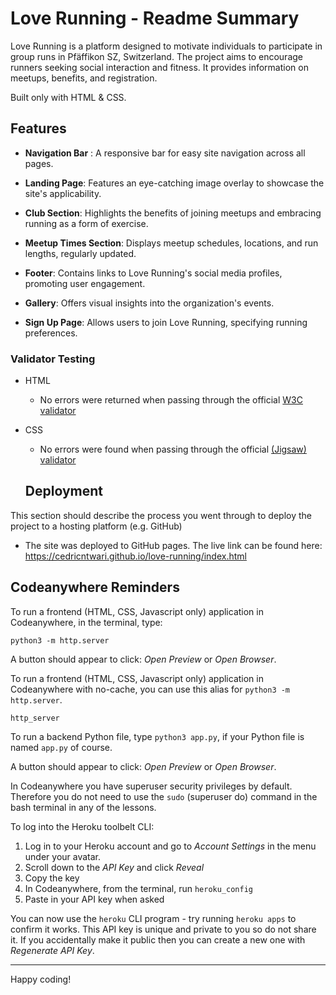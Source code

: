 # Love Running - Readme Summary

Love Running is a platform designed to motivate individuals to participate in group runs in Pfäffikon SZ, Switzerland. The project aims to encourage runners seeking social interaction and fitness. It provides information on meetups, benefits, and registration.

Built only with HTML & CSS.

## Features

- **Navigation Bar** : A responsive bar for easy site navigation across all pages.

- **Landing Page**: Features an eye-catching image overlay to showcase the site's applicability.

- **Club Section**: Highlights the benefits of joining meetups and embracing running as a form of exercise.

- **Meetup Times Section**: Displays meetup schedules, locations, and run lengths, regularly updated.

- **Footer**: Contains links to Love Running's social media profiles, promoting user engagement.

- **Gallery**: Offers visual insights into the organization's events.

- **Sign Up Page**: Allows users to join Love Running, specifying running preferences.

### Validator Testing

- HTML
  - No errors were returned when passing through the official [W3C validator](https://validator.w3.org/nu/?doc=https%3A%2F%2Fcode-institute-org.github.io%2Flove-running-2.0%2Findex.html)
- CSS

  - No errors were found when passing through the official [(Jigsaw) validator](https://jigsaw.w3.org/css-validator/validator?uri=https%3A%2F%2Fvalidator.w3.org%2Fnu%2F%3Fdoc%3Dhttps%253A%252F%252Fcode-institute-org.github.io%252Flove-running-2.0%252Findex.html&profile=css3svg&usermedium=all&warning=1&vextwarning=&lang=en#css)

  ## Deployment

This section should describe the process you went through to deploy the project to a hosting platform (e.g. GitHub)

- The site was deployed to GitHub pages.
  The live link can be found here: https://cedricntwari.github.io/love-running/index.html

## Codeanywhere Reminders

To run a frontend (HTML, CSS, Javascript only) application in Codeanywhere, in the terminal, type:

`python3 -m http.server`

A button should appear to click: _Open Preview_ or _Open Browser_.

To run a frontend (HTML, CSS, Javascript only) application in Codeanywhere with no-cache, you can use this alias for `python3 -m http.server`.

`http_server`

To run a backend Python file, type `python3 app.py`, if your Python file is named `app.py` of course.

A button should appear to click: _Open Preview_ or _Open Browser_.

In Codeanywhere you have superuser security privileges by default. Therefore you do not need to use the `sudo` (superuser do) command in the bash terminal in any of the lessons.

To log into the Heroku toolbelt CLI:

1. Log in to your Heroku account and go to _Account Settings_ in the menu under your avatar.
2. Scroll down to the _API Key_ and click _Reveal_
3. Copy the key
4. In Codeanywhere, from the terminal, run `heroku_config`
5. Paste in your API key when asked

You can now use the `heroku` CLI program - try running `heroku apps` to confirm it works. This API key is unique and private to you so do not share it. If you accidentally make it public then you can create a new one with _Regenerate API Key_.

---

Happy coding!
